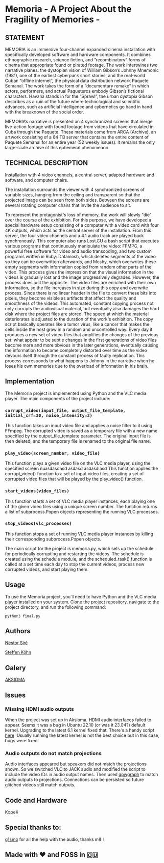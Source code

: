 # Memoria - A Project About the Fragility of Memories - 

## STATEMENT

MEMORIA is an immersive four-channel expanded cinema installation with
specifically developed software and hardware components. It combines
ethnographic research, science fiction, and “recombinatory” forms of cinema that
appropriate found or pirated footage. The work intertwines two narrative planes:
the dystopian vision of William Gibson’s Johnny Mnemonic (1981), one of the
earliest cyberpunk short stories, and the real-world Cuban “offline internet”,
the physical data distribution network Paquete Semanal. The work takes the form
of a “documentary remake” in which actors, performers, and actual Paqueteros
embody Gibson’s fictional characters. Havana stands in for the “Sprawl”, the
urban dystopia Gibson describes as a ruin of the future where technological and
scientific advances, such as artificial intelligence and cybernetics go hand in
hand with the breakdown of the social order.

MEMORIA’s narrative is presented on 4 synchronized screens that merge
live-action footage with found footage from videos that have circulated in Cuba
through the Paquete. These materials come from ARCA (Archive), an artwork
consisting of a 64 TB server that contains the entire content of Paquete Semanal
for an entire year (52 weekly issues). It remains the only large-scale archive
of this ephemeral phenomenon.

## TECHNICAL DESCRIPTION

Installation with 4 video channels, a central server, adapted hardware and
software, and computer chairs.

The installation surrounds the viewer with 4 synchronized screens of variable
sizes, hanging from the ceiling and transparent so that the projected image can
be seen from both sides. Between the screens are several rotating computer
chairs that invite the audience to sit.

To represent the protagonist's loss of memory, the work will slowly "die" over
the course of the exhibition. For this purpose, we have developed a special
hardware setup consisting of a computer with a video card with four 4K outputs,
which acts as the central server of the installation. From this server, the four
video channels and a 4.1 audio track are played back synchronously. This
computer also runs Lost.CU a bash script that executes various programs that
continuously manipulate the video: FFMPG, a powerful free software for video and
audio transcoding, and two custom programs written in Ruby: Datamosh, which
deletes segments of the video so they can be overwritten afterwards, and Moshy,
which overwrites these empty segments with information copied from random other
parts of the video. This process gives the impression that the visual
information in the videos is gradually lost and the image progressively
degrades. However, the process does just the opposite. The video files are
enriched with their own information, so the file increases in size during this
copy and overwrite process. Since there is no linear header in the file to
convert these bits into pixels, they become visible as artifacts that affect the
quality and smoothness of the videos. This automated, constant copying process
not only corrupts the audiovisual material, but eventually also damages the hard
disk where the project files are stored. The speed at which the material
deteriorates is adjusted to the duration of the work's exhibition. The copy
script basically operates like a tumor virus, like a cancer that makes the cells
inside the host grow in a random and uncontrolled way. Every day it produces a
new set of video files that amplifies the changes of the previous set: what
appear to be subtle changes in the first generations of video files become more
and more obvious in the later generations, eventually causing the information to
become completely distorted over time as the video devours itself through the
constant process of faulty replication. This process corresponds to what happens
to Johnny in the narrative when he loses his own memories due to the overload of
information in his brain.

## Implementation

The Memoria project is implemented using Python and the VLC media player. The
main components of the project include:

### `corrupt_video(input_file, output_file_template, initial_crf=30, noise_intensity=2)`

This function takes an input video file and applies a noise filter to it using
FFmpeg. The corrupted video is saved as a temporary file with a new name
specified by the output_file_template parameter. The original input file is then
deleted, and the temporary file is renamed to the original file name.

### `play_video(screen_number, video_file)`

This function plays a given video file on the VLC media player, using the
specified screen nuasdasdasd asdasd asdasd asd This function applies the
corrupt_video() function to a set of input video files, creating a set of
corrupted video files that will be played by the play_video() function.

### `start_videos(video_files)`

This function starts a set of VLC media player instances, each playing one of
the given video files using a unique screen number. The function returns a list
of subprocess.Popen objects representing the running VLC processes.

### `stop_videos(vlc_processes)`

This function stops a set of running VLC media player instances by killing their
corresponding subprocess.Popen objects.

The main script for the project is memoria.py, which sets up the schedule for
periodically corrupting and restarting the videos. The schedule is created using
the schedule module, and the scheduled_task() function is called at a set time
each day to stop the current videos, process new corrupted videos, and start
playing them.

## Usage

To use the Memoria project, you'll need to have Python and the VLC media player
installed on your system. Clone the project repository, navigate to the project
directory, and run the following command:

```
python3 final.py
```

## Authors

[Nestor Siré](https://nestorsire.com/en/)

[Steffen Köhn](http://steffenkoehn.com/)

## Galery

[AKSIOMA](https://aksioma.org/)

## Issues

### Missing HDMI audio outputs

When the project was set up in Aksioma, HDMI audio interfaces failed to appear.
Seems it was a bug in Ubuntu 22.10 (or was it 23.04?) default kernel. Upgrading
to the latest 6.1 kernel fixed that. There's a handy script
[here](https://github.com/pimlie/ubuntu-mainline-kernel.sh). Usually running the
latest kernel is not the best choice but in this case, bugs were fixed.

### Audio outputs do not match projections

Audio interfaces appeared but speakers did not match the projections shown. So
we switched VLC to JACK audio and modified the script to include the video IDs
in audio output names. Then used [qpwgraph](https://github.com/rncbc/qpwgraph)
to match audio outputs to projections. Connections can be persisted so future
glitched videos still match outputs.

## Code and Hardware

KopeK

## Special thanks to:

[g1smo](https://github.com/g1smo) for all the help with the audio, thanks m8 !


## Made with :heart: and FOSS in :cuba:
